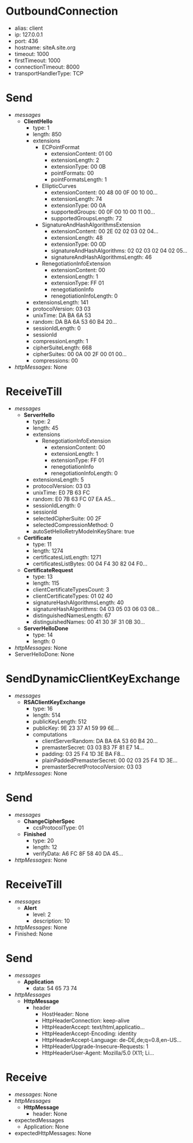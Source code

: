 
# OutboundConnection
  - alias: client
  - ip: 127.0.0.1
  - port: 436
  - hostname: siteA.site.org
  - timeout: 1000
  - firstTimeout: 1000
  - connectionTimeout: 8000
  - transportHandlerType: TCP

# Send
  - _messages_
    - **ClientHello**
      - type: 1
      - length: 850
      - extensions
        - ECPointFormat
          - extensionContent: 01 00
          - extensionLength: 2
          - extensionType: 00 0B
          - pointFormats: 00
          - pointFormatsLength: 1
        - EllipticCurves
          - extensionContent: 00 48 00 0F 00 10 00...
          - extensionLength: 74
          - extensionType: 00 0A
          - supportedGroups: 00 0F 00 10 00 11 00...
          - supportedGroupsLength: 72
        - SignatureAndHashAlgorithmsExtension
          - extensionContent: 00 2E 02 02 03 02 04...
          - extensionLength: 48
          - extensionType: 00 0D
          - signatureAndHashAlgorithms: 02 02 03 02 04 02 05...
          - signatureAndHashAlgorithmsLength: 46
        - RenegotiationInfoExtension
          - extensionContent: 00
          - extensionLength: 1
          - extensionType: FF 01
          - renegotiationInfo
          - renegotiationInfoLength: 0
      - extensionsLength: 141
      - protocolVersion: 03 03
      - unixTime: DA BA 6A 53
      - random: DA BA 6A 53 60 B4 20...
      - sessionIdLength: 0
      - sessionId
      - compressionLength: 1
      - cipherSuiteLength: 668
      - cipherSuites: 00 0A 00 2F 00 01 00...
      - compressions: 00
  - _httpMessages_: None
# ReceiveTill
  - _messages_
    - **ServerHello**
      - type: 2
      - length: 45
      - extensions
        - RenegotiationInfoExtension
          - extensionContent: 00
          - extensionLength: 1
          - extensionType: FF 01
          - renegotiationInfo
          - renegotiationInfoLength: 0
      - extensionsLength: 5
      - protocolVersion: 03 03
      - unixTime: E0 7B 63 FC
      - random: E0 7B 63 FC 07 EA A5...
      - sessionIdLength: 0
      - sessionId
      - selectedCipherSuite: 00 2F
      - selectedCompressionMethod: 0
      - autoSetHelloRetryModeInKeyShare: true
    - **Certificate**
      - type: 11
      - length: 1274
      - certificatesListLength: 1271
      - certificatesListBytes: 00 04 F4 30 82 04 F0...
    - **CertificateRequest**
      - type: 13
      - length: 115
      - clientCertificateTypesCount: 3
      - clientCertificateTypes: 01 02 40
      - signatureHashAlgorithmsLength: 40
      - signatureHashAlgorithms: 04 03 05 03 06 03 08...
      - distinguishedNamesLength: 67
      - distinguishedNames: 00 41 30 3F 31 0B 30...
    - **ServerHelloDone**
      - type: 14
      - length: 0
  - _httpMessages_: None
  - ServerHelloDone: None
# SendDynamicClientKeyExchange
  - _messages_
    - **RSAClientKeyExchange**
      - type: 16
      - length: 514
      - publicKeyLength: 512
      - publicKey: 9E 23 37 A1 59 99 6E...
      - computations
        - clientServerRandom: DA BA 6A 53 60 B4 20...
        - premasterSecret: 03 03 B3 7F 81 E7 14...
        - padding: 03 25 F4 1D 3E BA F8...
        - plainPaddedPremasterSecret: 00 02 03 25 F4 1D 3E...
        - premasterSecretProtocolVersion: 03 03
  - _httpMessages_: None
# Send
  - _messages_
    - **ChangeCipherSpec**
      - ccsProtocolType: 01
    - **Finished**
      - type: 20
      - length: 12
      - verifyData: A6 FC 8F 58 40 DA 45...
  - _httpMessages_: None
# ReceiveTill
  - _messages_
    - **Alert**
      - level: 2
      - description: 10
  - _httpMessages_: None
  - Finished: None
# Send
  - _messages_
    - **Application**
      - data: 54 65 73 74
  - _httpMessages_
    - **HttpMessage**
      - header
        - HostHeader: None
        - HttpHeaderConnection: keep-alive
        - HttpHeaderAccept: text/html,applicatio...
        - HttpHeaderAccept-Encoding: identity
        - HttpHeaderAccept-Language: de-DE,de;q=0.8,en-US...
        - HttpHeaderUpgrade-Insecure-Requests: 1
        - HttpHeaderUser-Agent: Mozilla/5.0 (X11; Li...
# Receive
  - _messages_: None
  - _httpMessages_
    - **HttpMessage**
      - header: None
  - expectedMessages
    - Application: None
  - expectedHttpMessages: None